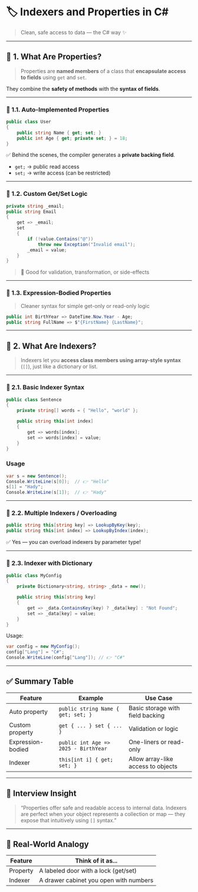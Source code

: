 # 🏷️ **Indexers and Properties in C#**

> Clean, safe access to data — the C# way ✨

---

## 🔑 1. What Are Properties?

> Properties are **named members** of a class that **encapsulate access to fields** using `get` and `set`.

They combine the **safety of methods** with the **syntax of fields**.

---

### 🧱 1.1. Auto-Implemented Properties

```csharp
public class User
{
    public string Name { get; set; }
    public int Age { get; private set; } = 18;
}
```

✅ Behind the scenes, the compiler generates a **private backing field**.

- `get;` → public read access
- `set;` → write access (can be restricted)

---

### 🔐 1.2. Custom Get/Set Logic

```csharp
private string _email;
public string Email
{
    get => _email;
    set
    {
        if (!value.Contains("@"))
            throw new Exception("Invalid email");
        _email = value;
    }
}
```

> 🔐 Good for validation, transformation, or side-effects

---

### 🧠 1.3. Expression-Bodied Properties

> Cleaner syntax for simple get-only or read-only logic

```csharp
public int BirthYear => DateTime.Now.Year - Age;
public string FullName => $"{FirstName} {LastName}";
```

---

## 🧲 2. What Are Indexers?

> Indexers let you **access class members using array-style syntax** (`[]`), just like a dictionary or list.

---

### 🧱 2.1. Basic Indexer Syntax

```csharp
public class Sentence
{
    private string[] words = { "Hello", "world" };

    public string this[int index]
    {
        get => words[index];
        set => words[index] = value;
    }
}
```

### Usage

```csharp
var s = new Sentence();
Console.WriteLine(s[0]);  // 👉 "Hello"
s[1] = "Hady";
Console.WriteLine(s[1]);  // 👉 "Hady"
```

---

### 🧪 2.2. Multiple Indexers / Overloading

```csharp
public string this[string key] => LookupByKey(key);
public string this[int index] => LookupByIndex(index);
```

✅ Yes — you can overload indexers by parameter type!

---

### 🧩 2.3. Indexer with Dictionary

```csharp
public class MyConfig
{
    private Dictionary<string, string> _data = new();

    public string this[string key]
    {
        get => _data.ContainsKey(key) ? _data[key] : "Not Found";
        set => _data[key] = value;
    }
}
```

Usage:

```csharp
var config = new MyConfig();
config["Lang"] = "C#";
Console.WriteLine(config["Lang"]); // 👉 "C#"
```

---

## ✅ Summary Table

| Feature           | Example                              | Use Case                           |
| ----------------- | ------------------------------------ | ---------------------------------- |
| Auto property     | `public string Name { get; set; }`   | Basic storage with field backing   |
| Custom property   | `get { ... } set { ... }`            | Validation or logic                |
| Expression-bodied | `public int Age => 2025 - BirthYear` | One-liners or read-only            |
| Indexer           | `this[int i] { get; set; }`          | Allow array-like access to objects |

---

## 💬 Interview Insight

> “Properties offer safe and readable access to internal data. Indexers are perfect when your object represents a collection or map — they expose that intuitively using `[]` syntax.”

---

## 🧠 Real-World Analogy

| Feature  | Think of it as...                      |
| -------- | -------------------------------------- |
| Property | A labeled door with a lock (get/set)   |
| Indexer  | A drawer cabinet you open with numbers |
